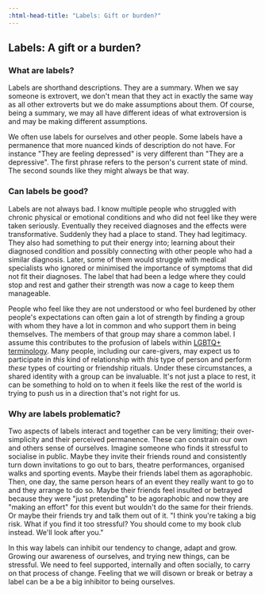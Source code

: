 ```yaml
---
:html-head-title: "Labels: Gift or burden?"
---
```

## Labels: A gift or a burden?

### What are labels?

Labels are shorthand descriptions. They are a summary. When we say someone is extrovert, we don't mean that they act in exactly the same way as all other extroverts but we do make assumptions about them. Of course, being a summary, we may all have different ideas of what extroversion is and may be making different assumptions.

We often use labels for ourselves and other people. Some labels have a permanence that more nuanced kinds of description do not have. For instance "They are feeling depressed" is very different than "They are a depressive". The first phrase refers to the person's current state of mind. The second sounds like they might always be that way.

### Can labels be good?

Labels are not always bad. I know multiple people who struggled with chronic physical or emotional conditions and who did not feel like they were taken seriously. Eventually they received diagnoses and the effects were transformative. Suddenly they had a place to stand. They had legitimacy. They also had something to put their energy into; learning about their diagnosed condition and possibly connecting with other people who had a similar diagnosis. Later, some of them would struggle with medical specialists who ignored or minimised the importance of symptoms that did not fit their diagnoses. The label that had been a ledge where they could stop and rest and gather their strength was now a cage to keep them manageable.

People who feel like they are not understood or who feel burdened by other people's expectations can often gain a lot of strength by finding a group with whom they have a lot in common and who support them in being themselves. The members of that group may share a common label. I assume this contributes to the profusion of labels within [LGBTQ+ terminology](http://itspronouncedmetrosexual.com/2013/01/a-comprehensive-list-of-lgbtq-term-definitions/). Many people, including our care-givers, may expect us to participate in *this* kind of relationship with *this* type of person and perform *these* types of courting or friendship rituals. Under these circumstances, a shared identity with a group can be invaluable. It's not just a place to rest, it can be something to hold on to when it feels like the rest of the world is trying to push us in a direction that's not right for us.

### Why are labels problematic?

Two aspects of labels interact and together can be very limiting; their over-simplicity and their perceived permanence. These can constrain our own and others sense of ourselves. Imagine someone who finds it stressful to socialise in public. Maybe they invite their friends round and consistently turn down invitations to go out to bars, theatre performances, organised walks and sporting events. Maybe their friends label them as agoraphobic. Then, one day, the same person hears of an event they really want to go to and they arrange to do so. Maybe their friends feel insulted or betrayed because they were "just pretending" to be agoraphobic and now they are "making an effort" for this event but wouldn't do the same for their friends. Or maybe their friends try and talk them out of it. "I think you're taking a big risk. What if you find it too stressful? You should come to my book club instead. We'll look after you."

In this way labels can inhibit our tendency to change, adapt and grow. Growing our awareness of ourselves, and trying new things, can be stressful. We need to feel supported, internally and often socially, to carry on that process of change. Feeling that we will disown or break or betray a label can be a be a big inhibitor to being ourselves.
